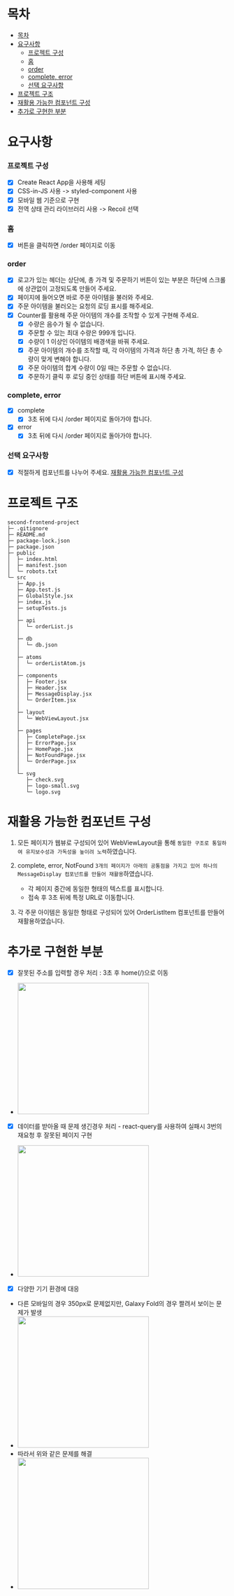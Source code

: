 # 목차

- [목차](#목차)
- [요구사항](#요구사항)
  - [프로젝트 구성](#프로젝트-구성)
  - [홈](#홈)
  - [order](#order)
  - [complete, error](#complete-error)
  - [선택 요구사항](#선택-요구사항)
- [프로젝트 구조](#프로젝트-구조)
- [재활용 가능한 컴포넌트 구성](#재활용-가능한-컴포넌트-구성)
- [추가로 구현한 부분](#추가로-구현한-부분)

# 요구사항

### 프로젝트 구성

- [x] Create React App을 사용해 세팅
- [x] CSS-in-JS 사용 -> styled-component 사용
- [x] 모바일 웹 기준으로 구현
- [x] 전역 상태 관리 라이브러리 사용 -> Recoil 선택

### 홈

- [x] 버튼을 클릭하면 /order 페이지로 이동

### order

- [x] 로고가 있는 헤더는 상단에, 총 가격 및 주문하기 버튼이 있는 부분은 하단에 스크롤에 상관없이 고정되도록 만들어 주세요.
- [x] 페이지에 들어오면 바로 주문 아이템을 불러와 주세요.
- [x] 주문 아이템을 불러오는 요청의 로딩 표시를 해주세요.
- [x] Counter를 활용해 주문 아이템의 개수를 조작할 수 있게 구현해 주세요.
  - [x] 수량은 음수가 될 수 없습니다.
  - [x] 주문할 수 있는 최대 수량은 999개 입니다.
  - [x] 수량이 1 이상인 아이템의 배경색을 바꿔 주세요.
  - [x] 주문 아이템의 개수를 조작할 때, 각 아이템의 가격과 하단 총 가격, 하단 총 수량이 맞게 변해야 합니다.
  - [x] 주문 아이템의 합계 수량이 0일 때는 주문할 수 없습니다.
  - [x] 주문하기 클릭 후 로딩 중인 상태를 하단 버튼에 표시해 주세요.

### complete, error

- [x] complete
  - [x] 3초 뒤에 다시 /order 페이지로 돌아가야 합니다.
- [x] error
  - [x] 3초 뒤에 다시 /order 페이지로 돌아가야 합니다.

### 선택 요구사항

- [x] 적절하게 컴포넌트를 나누어 주세요. [재활용 가능한 컴포넌트 구성](#재활용-가능한-컴포넌트-구성)

# 프로젝트 구조

```
second-frontend-project
├─ .gitignore
├─ README.md
├─ package-lock.json
├─ package.json
├─ public
│  ├─ index.html
│  ├─ manifest.json
│  └─ robots.txt
└─ src
   ├─ App.js
   ├─ App.test.js
   ├─ GlobalStyle.jsx
   ├─ index.js
   ├─ setupTests.js
   │
   ├─ api
   │  └─ orderList.js
   │
   ├─ db
   │  └─ db.json
   │
   ├─ atoms
   │  └─ orderListAtom.js
   │
   ├─ components
   │  ├─ Footer.jsx
   │  ├─ Header.jsx
   │  ├─ MessageDisplay.jsx
   │  └─ OrderItem.jsx
   │
   ├─ layout
   │  └─ WebViewLayout.jsx
   │
   ├─ pages
   │  ├─ CompletePage.jsx
   │  ├─ ErrorPage.jsx
   │  ├─ HomePage.jsx
   │  ├─ NotFoundPage.jsx
   │  └─ OrderPage.jsx
   │
   └─ svg
      ├─ check.svg
      ├─ logo-small.svg
      └─ logo.svg

```

# 재활용 가능한 컴포넌트 구성

1. 모든 페이지가 웹뷰로 구성되어 있어 WebViewLayout을 통해 `동일한 구조로 통일하여 유지보수성과 가독성을 높이려 노력`하였습니다.

2. complete, error, NotFound `3개의 페이지가 아래의 공통점을 가지고 있어 하나의 MessageDisplay 컴포넌트를 만들어 재활용`하였습니다.

   - 각 페이지 중간에 동일한 형태의 텍스트를 표시합니다.
   - 접속 후 3초 뒤에 특정 URL로 이동합니다.

3. 각 주문 아이템은 동일한 형태로 구성되어 있어 OrderListItem 컴포넌트를 만들어 재활용하였습니다.

# 추가로 구현한 부분

- [x] 잘못된 주소를 입력할 경우 처리 : 3초 후 home(/)으로 이동
- <img src='https://github.com/rlaclghks123/second-frontend-project/assets/55423198/ea074244-c7d0-4c67-b45c-ceb64559ebdd' width="300px" height='300px' />

- [x] 데이터를 받아올 때 문제 생긴경우 처리 - react-query를 사용하여 실패시 3번의 재요청 후 잘못된 페이지 구현
- <img src='https://github.com/rlaclghks123/second-frontend-project/assets/55423198/af5694b4-d0e1-48b1-8643-1156c72768fa' width="300px" height='300px' />

- [x] 다양한 기기 환경에 대응
- 다른 모바일의 경우 350px로 문제없지만, Galaxy Fold의 경우 짤려서 보이는 문제가 발생
- <img src='https://github.com/rlaclghks123/second-frontend-project/assets/55423198/d7bf8871-f268-4372-b260-b9b03f393da7' width="300px" height='300px' />
- 따라서 위와 같은 문제를 해결
- <img src='https://github.com/rlaclghks123/second-frontend-project/assets/55423198/97d60b15-3822-41fe-bc65-3077e990f6e3' width="300px" height='300px' />
